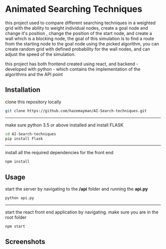 # Animated Searching Techniques

this project used to compare different searching techniques in a weighted grid with the ability to weight individual nodes, create a goal node and change it's position , change the position of the start node, and create a wall which is a blocking node, the goal of this simulation is to find a route from the starting node to the goal node using the picked algorithm, you can create random grid with defined probability for the wall nodes, and can adjust the speed of the simulation.

this project has both frontend created using react, and backend - developed with python -  which contains the implementation of the algorithms and the API point  

## Installation

clone this repository locally 

```bash
git clone https://github.com/hazemayman/AI-Search-techniques.git
```
---
make sure python 3.5 or above installed and install FLASK
```bash
cd AI-Search-techniques
pip install Flask
```
---
install all the required dependencies for the front end
```bash
npm install
```

## Usage
start the server by navigating to the **/api** folder and running the **api.py**
```bash
python api.py
```
---
start the react front end application by navigating. make sure you are in the root folder
```bash
npm start
```
## Screenshots 
